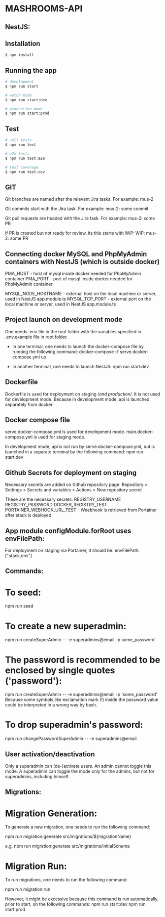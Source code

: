 # MASHROOMS-API


## NestJS:
## Installation

```bash
$ npm install
```

## Running the app

```bash
# development
$ npm run start

# watch mode
$ npm run start:dev

# production mode
$ npm run start:prod
```

## Test

```bash
# unit tests
$ npm run test

# e2e tests
$ npm run test:e2e

# test coverage
$ npm run test:cov
```

## GIT
Git branches are named after the relevant Jira tasks. For example:
mus-2

Git commits start with the Jira task. For example:
mus-2: some commit

Git pull requests are headed with the Jira task. For example:
mus-2: some PR

If PR is created but not ready for review, its title starts with WIP:
WIP: mus-2: some PR

## Connecting docker MySQL and PhpMyAdmin containers with NestJS (which is outside docker)
PMA_HOST - host of mysql inside docker needed for PhpMyAdmin container
PMA_PORT - port of mysql inside docker needed for PhpMyAdmin container

MYSQL_NODE_HOSTNAME - external host on the local machine or server, used in NestJS app.module.ts
MYSQL_TCP_PORT - external port on the local machine or server, used in NestJS app.module.ts

## Project launch on development mode
One needs .env file in the root folder with the variables specified in .env.example file in root folder.

- In one terminal, one needs to launch the docker-compose file by running the following command: 
  docker-compose -f serve.docker-compose.yml up

- In another terminal, one needs to launch NestJS:
  npm run start:dev

## Dockerfile
Dockerfile is used for deployment on staging /*and production*/. 
It is not used for development mode. Because in development mode, api is launched separately from docker.

## Docker compose file
serve.docker-compose.yml is used for development mode.
main.docker-compose.yml is used for staging mode.

In development mode, api is not run by serve.docker-compose.yml, but is launched in a separate terminal by the following command:
npm run start:dev

## Github Secrets for deployment on staging
Necessary secrets are added on Github repository page.
Repository > Settings > Secrets and variables > Actions > New repository secret

These are the necessary secrets:
REGISTRY_USERNAME
REGISTRY_PASSWORD
DOCKER_REGISTRY_TEST 
PORTAINER_WEBHOOK_URL_TEST - Weebhook is retrieved from Portainer after stack is deployed. 

## App module configModule.forRoot uses envFilePath:
For deployment on staging via Portainer, it should be:
envFilePath: ["stack.env"]

## Commands:
# To seed:
npm run seed

# To create a new superadmin: 
npm run createSuperAdmin -- -e superadmins@email -p some_password

# The password is recommended to be enclosed by single quotes ('password'):
npm run createSuperAdmin -- -e superadmins@email -p 'some_password'
Because some symbols like exclamation mark (!) inside the password value could be interpreted in a wrong way by bash.

# To drop superadmin's password:
npm run changePasswordSuperAdmin -- -e superadmins@email

## User activation/deactivation
Only a superadmin can (de-)activate users. An admin cannot toggle this mode. A superadmin can toggle the mode only for the admins, but not for superadmins, including himself.

## Migrations:
# Migration Generation:
To generate a new migration, one needs to run the following command:

npm run migration:generate src/migrations/${migrationName}

e.g. npm run migration:generate src/migrations/initialSchema

# Migration Run:
To run migrations, one needs to run the following command:

npm run migration:run.

However, it might be excessive because this command is run automatically, prior to start, on the following commands: 
npm run start:dev
npm run start:prod
